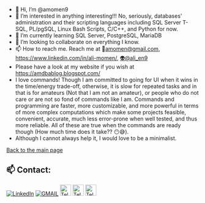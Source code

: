 - 👋 Hi, I’m @amomen9
- 👀 I’m interested in anything interesting!!! No, seriously, databases' administration and their scripting languages including SQL Server T-SQL, PL/pgSQL, Linux Bash Scripts, C/C++, and Python for now.
- 🌱 I’m currently learning SQL Server, PostgreSQL, MariaDB
- 💞️ I’m looking to collaborate on everything I know.
- 📫 How to reach me. Reach me at 📧amomen@gmail.com, https://www.linkedin.com/in/ali-momen/, [👽@ali_en9](https://t.me/ali_en9) 
- Please have a look at my website if you wish at https://amdbablog.blogspot.com/
- I love commands! Though I am committed to going for UI
 when it wins in the time/energy trade-off, otherwise, it is slow for repeated tasks and in that is for
 amateurs (Not that I am not an amateur), or people who do not care or are not so fond of commands like I am. Commands and programming are faster, more customizable, and more powerful in terms of more complex computations which make some projects feasible, convenient, accurate, much less error-prone when well tested, and thus more reliable. All of these are true when the commands are ready though (How much time does it take?? :no_mouth::sweat_smile:).
- Although I cannot always help it, I would love to be a minimalist.


[Back to the main page](https://github.com/amomen9/)

<!---
amomen9/amomen9 is a ✨ special ✨ repository because its `README.md` (this file) appears on your GitHub profile.
You can click the Preview link to take a look at your changes.
--->

## 📫 Contact:

<a href="https://www.linkedin.com/in/ali-momen/" target="_blank"><img alt="LinkedIn" src="https://img.shields.io/badge/linkedin-%230077B5.svg?&style=for-the-badge&logo=linkedin&logoColor=white" /></a>
<a href="mailto:amomen@gmail.com" target="_blank"><img alt="GMAIL" src="https://img.shields.io/badge/Gmail-%23EA5345.svg?&style=for-the-badge&logo=Gmail&logoColor=white" /></a>
<a href="https://t.me/ali_en9" target="_blank"> <img alt="Telegram" src="https://img.shields.io/badge/Telegram-blue?logo=Telegram&logoColor=white" height="29px" /></a>
<a href="https://t.me/ali_en9" target="_blank"> <img alt="Telegram" src="https://img.shields.io/badge/-blue?logo=Telegram&logoColor=white" height="29px" /></a>
<a href="https://t.me/ali_en9" target="_blank"> <img alt="Telegram" src="https://img.shields.io/badge/-blue?logo=Linux&logoColor=white" height="29px" /></a>
